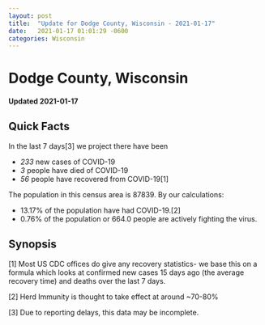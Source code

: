 ```yaml
---
layout: post
title:  "Update for Dodge County, Wisconsin - 2021-01-17"
date:   2021-01-17 01:01:29 -0600
categories: Wisconsin
---
```


# Dodge County, Wisconsin
#### Updated 2021-01-17

## Quick Facts

In the last 7 days[3] we project there have been
- *233* new cases of COVID-19
- *3* people have died of COVID-19
- *56* people have recovered from COVID-19[1]

The population in this census area is 87839. By our calculations:
- 13.17% of the population have had COVID-19.[2]
- 0.76% of the population or 664.0 people are actively fighting the virus.

## Synopsis




[1] Most US CDC offices do give any recovery statistics- we base this on a formula which looks at confirmed new cases
15 days ago (the average recovery time) and deaths over the last 7 days.

[2] Herd Immunity is thought to take effect at around ~70-80%

[3] Due to reporting delays, this data may be incomplete.
 
    